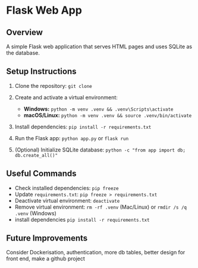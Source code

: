 # Flask Web App

## Overview
A simple Flask web application that serves HTML pages and uses SQLite as the database.

## Setup Instructions
1. Clone the repository: `git clone `

2. Create and activate a virtual environment:  
   - **Windows:** `python -m venv .venv && .venv\Scripts\activate`
   - **macOS/Linux:** `python -m venv .venv && source .venv/bin/activate`

3. Install dependencies: `pip install -r requirements.txt`

4. Run the Flask app: `python app.py` or `flask run`

5. (Optional) Initialize SQLite database: `python -c "from app import db; db.create_all()"`


## Useful Commands
- Check installed dependencies: `pip freeze`
- Update `requirements.txt`: `pip freeze > requirements.txt`
- Deactivate virtual environment: `deactivate`
- Remove virtual environment: `rm -rf .venv` (Mac/Linux) or `rmdir /s /q .venv` (Windows)
- install  dependencies `pip install -r requirements.txt`

## Future Improvements
Consider Dockerisation, 
authentication,
more db tables,
better design for front end,
make a github project


